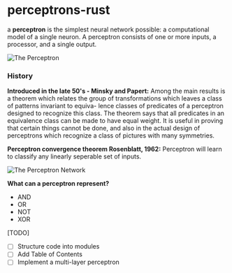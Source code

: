 # perceptrons-rust

a __perceptron__ is the simplest neural network possible: a computational model of a single neuron. A perceptron consists of one or more inputs, a processor, and a single output.

![The Perceptron](https://i.imgur.com/vBNd9hT.png)

### History

__Introduced in the late 50's - Minsky and Papert:__
Among the main results is a theorem which relates the group of transformations which leaves a class of patterns invariant to equiva- lence classes of predicates of a perceptron designed to recognize this class. The theorem says that all predicates in an equivalence class can be made to have equal weight. It is useful in proving that certain things cannot be done, and also in the actual design of perceptrons which recognize a class of pictures with many symmetries.

__Perceptron convergence theorem Rosenblatt, 1962:__
Perceptron will learn to classify any linearly seperable set of inputs.

![The Perceptron Network](https://i.imgur.com/BNLMEnh.png)

__What can a perceptron represent?__

* AND
* OR
* NOT
* XOR

  
    
     
     

[TODO]
- [ ] Structure code into modules
- [ ] Add Table of Contents
- [ ] Implement a multi-layer perceptron
